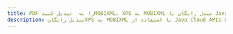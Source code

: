 ---title: PDF را به  تبدیل کنیدMOBIXML، XPS به MOBIXML مبدل رایگان یا Java SDKdescription: تبدیل رایگانXPS به MOBIXML با استفاده از Java Cloud APIs & SDK همچنین اسناد PDF را در Cloud ایجاد، ویرایش و رندر کنید.---